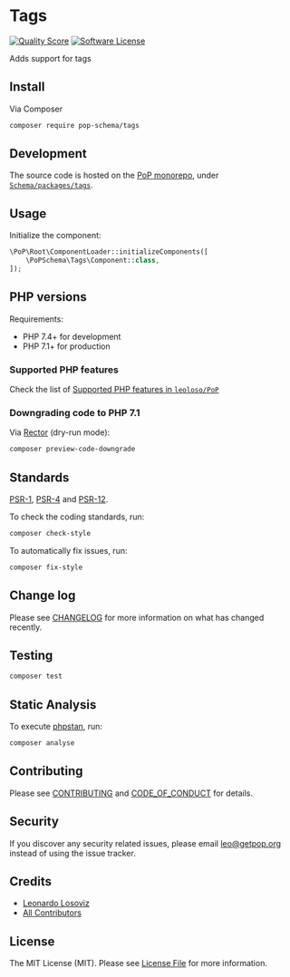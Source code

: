 # Tags

<!-- [![Build Status][ico-travis]][link-travis] -->
[![Quality Score][ico-code-quality]][link-code-quality]
[![Software License][ico-license]](LICENSE.md)

<!--
[![Latest Version on Packagist][ico-version]][link-packagist]
[![Coverage Status][ico-scrutinizer]][link-scrutinizer]
[![Total Downloads][ico-downloads]][link-downloads]
-->

Adds support for tags

## Install

Via Composer

``` bash
composer require pop-schema/tags
```

## Development

The source code is hosted on the [PoP monorepo](https://github.com/leoloso/PoP), under [`Schema/packages/tags`](https://github.com/leoloso/PoP/tree/master/layers/Schema/packages/tags).

## Usage

Initialize the component:

``` php
\PoP\Root\ComponentLoader::initializeComponents([
    \PoPSchema\Tags\Component::class,
]);
```

## PHP versions

Requirements:

- PHP 7.4+ for development
- PHP 7.1+ for production

### Supported PHP features

Check the list of [Supported PHP features in `leoloso/PoP`](https://github.com/leoloso/PoP/#supported-php-features)

### Downgrading code to PHP 7.1

Via [Rector](https://github.com/rectorphp/rector) (dry-run mode):

```bash
composer preview-code-downgrade
```

## Standards

[PSR-1](https://www.php-fig.org/psr/psr-1), [PSR-4](https://www.php-fig.org/psr/psr-4) and [PSR-12](https://www.php-fig.org/psr/psr-12).

To check the coding standards, run:

``` bash
composer check-style
```

To automatically fix issues, run:

``` bash
composer fix-style
```

## Change log

Please see [CHANGELOG](CHANGELOG.md) for more information on what has changed recently.

## Testing

``` bash
composer test
```

## Static Analysis

To execute [phpstan](https://github.com/phpstan/phpstan), run:

``` bash
composer analyse
```

## Contributing

Please see [CONTRIBUTING](CONTRIBUTING.md) and [CODE_OF_CONDUCT](CODE_OF_CONDUCT.md) for details.

## Security

If you discover any security related issues, please email leo@getpop.org instead of using the issue tracker.

## Credits

- [Leonardo Losoviz][link-author]
- [All Contributors][link-contributors]

## License

The MIT License (MIT). Please see [License File](LICENSE.md) for more information.

[ico-version]: https://img.shields.io/packagist/v/pop-schema/tags.svg?style=flat-square
[ico-license]: https://img.shields.io/badge/license-MIT-brightgreen.svg?style=flat-square
[ico-travis]: https://img.shields.io/travis/pop-schema/tags/master.svg?style=flat-square
[ico-scrutinizer]: https://img.shields.io/scrutinizer/coverage/g/pop-schema/tags.svg?style=flat-square
[ico-code-quality]: https://img.shields.io/scrutinizer/g/pop-schema/tags.svg?style=flat-square
[ico-downloads]: https://img.shields.io/packagist/dt/pop-schema/tags.svg?style=flat-square

[link-packagist]: https://packagist.org/packages/pop-schema/tags
[link-travis]: https://travis-ci.org/pop-schema/tags
[link-scrutinizer]: https://scrutinizer-ci.com/g/pop-schema/tags/code-structure
[link-code-quality]: https://scrutinizer-ci.com/g/pop-schema/tags
[link-downloads]: https://packagist.org/packages/pop-schema/tags
[link-author]: https://github.com/leoloso
[link-contributors]: ../../../../../../contributors
